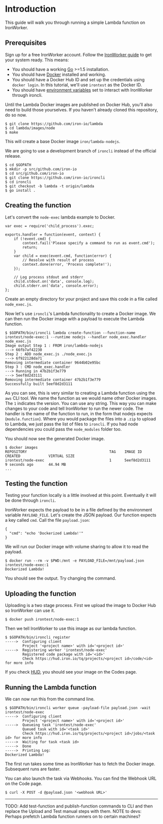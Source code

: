 # Introduction

This guide will walk you through running a simple Lambda function on
IronWorker.

## Prerequisites

Sign up for a free IronWorker account. Follow the [IronWorker guide][iwguide]
to get your system ready. This means:

- You should have a working [Go][go] >=1.5 installation.
- You should have [Docker][docker] installed and working.
- You should have a Docker Hub ID and set up the credentials using `docker
  login`. In this tutorial, we'll use `irontest` as the Docker ID.
- You should have [environment variables][iron-vars] set to interact with IronWorker through
  ironcli.

[iwguide]: http://dev.iron.io/worker/getting_started/
[go]: http://golang.org
[docker]: http://www.docker.com
[iron-vars]: http://dev.iron.io/worker/reference/configuration/

Until the Lambda Docker images are published on Docker Hub, you'll also need to
build those yourselves. If you haven't already cloned this repository, do so
now.

    $ git clone https://github.com/iron-io/lambda
    $ cd lambda/images/node
    $ make

This will create a base Docker image `iron/lambda-nodejs`.

We are going to use a development branch of `ironcli` instead of the official
release.

    $ cd $GOPATH
    $ mkdir -p src/github.com/iron-io
    $ cd src/github.com/iron-io
    $ git clone https://github.com/iron-io/ironcli
    $ cd ironcli
    $ git checkout -b lambda -t origin/lambda
    $ go install .

## Creating the function

Let's convert the `node-exec` lambda example to Docker.

    var exec = require('child_process').exec;
    
    exports.handler = function(event, context) {
        if (!event.cmd) {
            context.fail('Please specify a command to run as event.cmd');
            return;
        }
        var child = exec(event.cmd, function(error) {
            // Resolve with result of process
            context.done(error, 'Process complete!');
        });
    
        // Log process stdout and stderr
        child.stdout.on('data', console.log);
        child.stderr.on('data', console.error);
    };

Create an empty directory for your project and save this code in a file called `node_exec.js`.

Now let's use `ironcli`'s Lambda functionality to create a Docker image. We can
then run the Docker image with a payload to execute the Lambda function.

    $ $GOPATH/bin/ironcli lambda create-function --function-name irontest/node-exec:1 --runtime nodejs --handler node_exec.handler node_exec.js
    Image output Step 1 : FROM iron/lambda-nodejs
    ---> 66fb7af42230
    Step 2 : ADD node_exec.js ./node_exec.js
    ---> 6f922128da71
    Removing intermediate container 9644b02e95bc
    Step 3 : CMD node_exec.handler
    ---> Running in 47b2b1f3e779
    ---> 5eef8d2d3111
    Removing intermediate container 47b2b1f3e779
    Successfully built 5eef8d2d3111

As you can see, this is very similar to creating a Lambda function using the
`aws` CLI tool. We name the function as we would name other Docker images. The
`1` indicates the version. You can use any string. This way you can make
changes to your code and tell IronWorker to run the newer code. The handler is
the name of the function to run, in the form that nodejs expects
(`module.function`). Where you would package the files into a `.zip` to upload
to Lambda, we just pass the list of files to `ironcli`. If you had node
dependencies you could pass the `node_modules` folder too.

You should now see the generated Docker image.

    $ docker images
    REPOSITORY                                      TAG    IMAGE ID         CREATED             VIRTUAL SIZE
    irontest/node-exec                              1      5eef8d2d3111     9 seconds ago       44.94 MB
    ...

## Testing the function

Testing your function locally is a little involved at this point. Eventually it
will be done through `ironcli`.

IronWorker expects the payload to be in a file defined by the environment
variable `PAYLOAD_FILE`. Let's create the JSON payload. Our function expects
a key called `cmd`. Call the file `payload.json`:

    {
      "cmd": "echo 'Dockerized Lambda!'"
    }

We will run our Docker image with volume sharing to allow it to read the
payload.

    $ docker run --rm -v $PWD:/mnt -e PAYLOAD_FILE=/mnt/payload.json irontest/node-exec:1
    Dockerized Lambda!

You should see the output. Try changing the command.

## Uploading the function

Uploading is a two stage process. First we upload the image to Docker Hub so
IronWorker can use it.

    $ docker push irontest/node-exec:1

Then we tell IronWorker to use this image as our lambda function.

    $ $GOPATH/bin/ironcli register 
    ----->  Configuring client
            Project '<project name>' with id='<project id>'
    ----->  Registering worker 'irontest/node-exec'
            Registered code package with id='<id>'
            Check https://hud.iron.io/tq/projects/<project id>/code/<id> for more info

If you check [HUD](https://hud.iron.io), you should see your image on the Codes
page.

## Running the Lambda function

We can now run this from the command line.

    $ $GOPATH/bin/ironcli worker queue -payload-file payload.json -wait irontest/node-exec
    ----->  Configuring client
            Project '<project name>' with id='<project id>'
    ----->  Queueing task 'irontest/node-exec'
            Queued task with id='<task id>'
            Check https://hud.iron.io/tq/projects/<project id>/jobs/<task id> for more info
    ----->  Waiting for task <task id>
    ----->  Done
    ----->  Printing Log:
    Dockerized Lambda!

The first run takes some time as IronWorker has to fetch the Docker image.
Subsequent runs are faster.

You can also launch the task via Webhooks. You can find the Webhook URL on the
Code page.

    $ curl -X POST -d @payload.json '<webhook URL>'

---

TODO:
Add test-function and publish-function commands to CLI and then replace the
Upload and Test manual steps with them.
NOTE to devs: Perhaps prefetch Lambda function runners on to certain machines?
